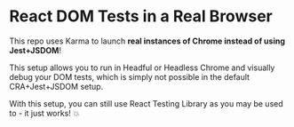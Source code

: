 # React DOM Tests in a Real Browser

This repo uses Karma to launch **real instances of Chrome instead of using Jest+JSDOM**!

This setup allows you to run in Headful or Headless Chrome and visually debug your DOM tests, which is simply not possible in the default CRA+Jest+JSDOM setup.  

With this setup, you can still use React Testing Library as you may be used to - it just works! 💥

